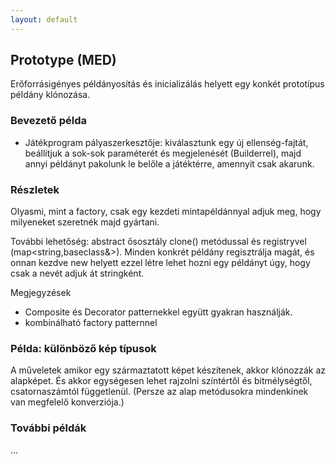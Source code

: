 ```yaml
---
layout: default
---
```


## Prototype (MED)

Erőforrásigényes példányosítás és inicializálás helyett egy konkét prototípus példány klónozása.

### Bevezető példa

* Játékprogram pályaszerkesztője: kiválasztunk egy új ellenség-fajtát, beállítjuk a sok-sok paraméterét és megjelenését (Builderrel), majd annyi példányt pakolunk le belőle a játéktérre, amennyit csak akarunk.

### Részletek

Olyasmi, mint a factory, csak egy kezdeti mintapéldánnyal adjuk meg, hogy milyeneket szeretnék majd gyártani.


További lehetőség: abstract ősosztály clone() metódussal és registryvel (map<string,baseclass&>). Minden konkrét példány regisztrálja magát, és onnan kezdve new helyett ezzel létre lehet hozni egy példányt úgy, hogy csak a nevét adjuk át stringként.

Megjegyzések

* Composite és Decorator patternekkel együtt gyakran használják.
* kombinálható factory patternnel

### Példa: különböző kép típusok

A műveletek amikor egy származtatott képet készítenek, akkor klónozzák az alapképet. És akkor egységesen lehet rajzolni színtértől és bitmélységtől, csatornaszámtól függetlenül. (Persze az alap metódusokra mindenkinek van megfelelő konverziója.)

### További példák

...
